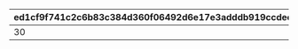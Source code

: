 |ed1cf9f741c2c6b83c384d360f06492d6e17e3adddb919ccdeec308d34ab5250|bcca29fc175f7e2f2c4916b44e6848b57a951bf1f17e26b2ff0573d08e231019|55e90ce91593662d651bcd68dc9d8e03b5fd5d8cd89aa46e563c3115b5b6252f|3ec64e06646b7a57fd4b1669eca9e1b6ee52e4832f6ae12b41c940ce8dbef719|656725eb9b2885023833e4056262c80de314af8fed447c92603caa7cb1214309|a57df276a5ecb2add3327e84079c95af6e6d376f876002ecea495cee4a5c1c1c|422a20e8124bae800ff4442f893a51a9ee48bd8d02701f29befd493b6b440c3b|5e15f01262f63220d0ca6d40cb2b6ad9d2dd1cc57613355c95ae7f79b45a7c6e|7469588fc876de892650cc83b31785616efef1d3c9e6b1b968557a5d2efe88cf|fbd61585c44ab13a7d0a0793172066008160a4b15ef1c1e26ea197d67379c94a|
| --- | --- | --- | --- | --- | --- | --- | --- | --- | --- |
|30|60|2|109101|109001|500|1|1|1|600|